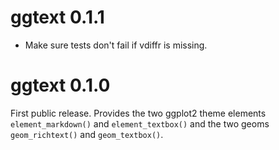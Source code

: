 # ggtext 0.1.1

- Make sure tests don't fail if vdiffr is missing.

# ggtext 0.1.0

First public release. Provides the two ggplot2 theme elements `element_markdown()` and `element_textbox()` and the two geoms `geom_richtext()` and `geom_textbox()`.
